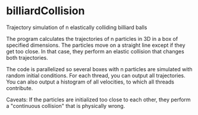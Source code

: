 # billiardCollision
Trajectory simulation of n elastically colliding billiard balls

The program calculates the trajectories of n particles in 3D in a box of specified dimensions. The particles move on a straight line except if they get too close. In that case, they perform an elastic collision that changes both trajectories.

The code is parallelized so several boxes with n particles are simulated with random initial conditions. For each thread, you can output all trajectories. You can also output a histogram of all velocities, to which all threads contribute.

Caveats: If the particles are initialized too close to each other, they perform a "continuous collision" that is physically wrong.

